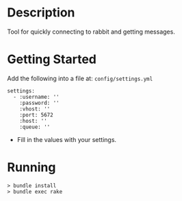 # Description
Tool for quickly connecting to rabbit and getting messages.

# Getting Started
Add the following into a file at: `config/settings.yml`
```
settings:
  - :username: ''
    :password: ''
    :vhost: ''
    :port: 5672
    :host: ''
    :queue: ''
```
- Fill in the values with your settings.

# Running
```
> bundle install
> bundle exec rake
```
